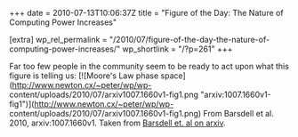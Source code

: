 +++
date = 2010-07-13T10:06:37Z
title = "Figure of the Day: The Nature of Computing Power Increases"

[extra]
wp_rel_permalink = "/2010/07/figure-of-the-day-the-nature-of-computing-power-increases/"
wp_shortlink = "/?p=261"
+++

Far too few people in the community seem to be ready to act upon what this
figure is telling us:  [![Moore's Law phase
space](http://www.newton.cx/~peter/wp/wp-
content/uploads/2010/07/arxiv1007.1660v1-fig1.png
"arxiv:1007.1660v1-fig1")](http://www.newton.cx/~peter/wp/wp-
content/uploads/2010/07/arxiv1007.1660v1-fig1.png)  From Barsdell et al. 2010,
arxiv:1007.1660v1.  Taken from [Barsdell et. al on
arxiv](http://arxiv.org/abs/1007.1660v1).
